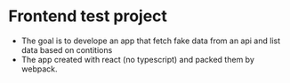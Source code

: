 # Frontend test project

- The goal is to develope an app that fetch fake data from an api and list data based on contitions
- The app created with react (no typescript) and packed them by webpack.

